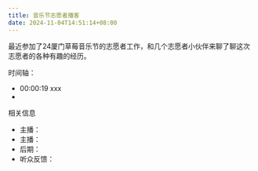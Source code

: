 ```yaml
---
title: 音乐节志愿者播客
date: 2024-11-04T14:51:14+08:00
---
```

最近参加了24厦门草莓音乐节的志愿者工作，和几个志愿者小伙伴来聊了聊这次志愿者的各种有趣的经历。

时间轴：
- 00:00:19 xxx
- 

相关信息
- 主播：
- 主播：
- 后期：
- 听众反馈：
